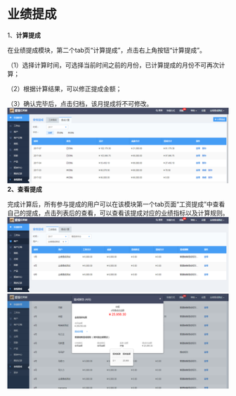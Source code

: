# 业绩提成

1、**计算提成**

在业绩提成模块，第二个tab页“计算提成”，点击右上角按钮“计算提成”。

（1）选择计算时间，可选择当前时间之前的月份，已计算提成的月份不可再次计算；

（2）根据计算结果，可以修正提成金额；

（3）确认完毕后，点击归档，该月提成将不可修改。![](/assets/21)**2、查看提成**

完成计算后，所有参与提成的用户可以在该模块第一个tab页面“工资提成”中查看自己的提成，点击列表后的查看，可以查看该提成对应的业绩指标以及计算规则。![](/assets/22)![](/assets/23)

